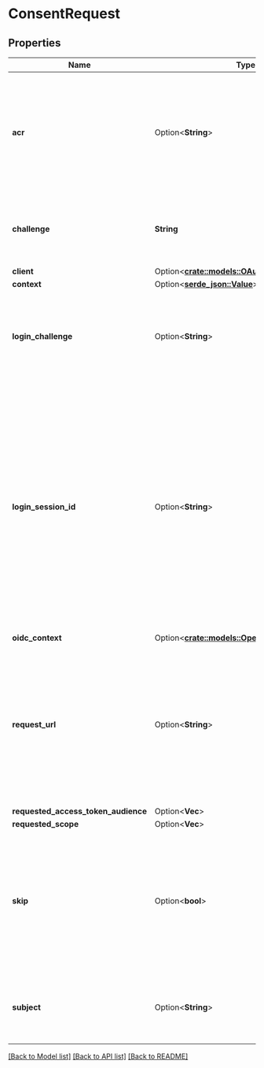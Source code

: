 # ConsentRequest

## Properties

Name | Type | Description | Notes
------------ | ------------- | ------------- | -------------
**acr** | Option<**String**> | ACR represents the Authentication AuthorizationContext Class Reference value for this authentication session. You can use it to express that, for example, a user authenticated using two factor authentication. | [optional]
**challenge** | **String** | ID is the identifier (\"authorization challenge\") of the consent authorization request. It is used to identify the session. | 
**client** | Option<[**crate::models::OAuth2Client**](oAuth2Client.md)> |  | [optional]
**context** | Option<[**serde_json::Value**](.md)> |  | [optional]
**login_challenge** | Option<**String**> | LoginChallenge is the login challenge this consent challenge belongs to. It can be used to associate a login and consent request in the login & consent app. | [optional]
**login_session_id** | Option<**String**> | LoginSessionID is the login session ID. If the user-agent reuses a login session (via cookie / remember flag) this ID will remain the same. If the user-agent did not have an existing authentication session (e.g. remember is false) this will be a new random value. This value is used as the \"sid\" parameter in the ID Token and in OIDC Front-/Back- channel logout. It's value can generally be used to associate consecutive login requests by a certain user. | [optional]
**oidc_context** | Option<[**crate::models::OpenIdConnectContext**](openIDConnectContext.md)> |  | [optional]
**request_url** | Option<**String**> | RequestURL is the original OAuth 2.0 Authorization URL requested by the OAuth 2.0 client. It is the URL which initiates the OAuth 2.0 Authorization Code or OAuth 2.0 Implicit flow. This URL is typically not needed, but might come in handy if you want to deal with additional request parameters. | [optional]
**requested_access_token_audience** | Option<**Vec<String>**> |  | [optional]
**requested_scope** | Option<**Vec<String>**> |  | [optional]
**skip** | Option<**bool**> | Skip, if true, implies that the client has requested the same scopes from the same user previously. If true, you must not ask the user to grant the requested scopes. You must however either allow or deny the consent request using the usual API call. | [optional]
**subject** | Option<**String**> | Subject is the user ID of the end-user that authenticated. Now, that end user needs to grant or deny the scope requested by the OAuth 2.0 client. | [optional]

[[Back to Model list]](../README.md#documentation-for-models) [[Back to API list]](../README.md#documentation-for-api-endpoints) [[Back to README]](../README.md)


